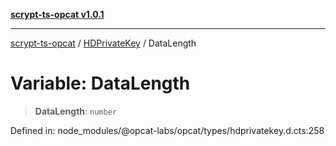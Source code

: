[**scrypt-ts-opcat v1.0.1**](../../../README.md)

***

[scrypt-ts-opcat](../../../README.md) / [HDPrivateKey](../README.md) / DataLength

# Variable: DataLength

> **DataLength**: `number`

Defined in: node\_modules/@opcat-labs/opcat/types/hdprivatekey.d.cts:258

